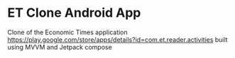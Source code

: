 

ET Clone Android App
==================

Clone of the Economic Times application https://play.google.com/store/apps/details?id=com.et.reader.activities built using MVVM and Jetpack compose
